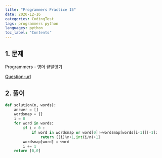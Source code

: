 ```yaml
---
title: "Programmers Practice 15"
date: 2020-12-16
categories: CodingTest
tags: programmers python
languages: python
toc_label: "Contents"
---
```


## 1. 문제
Programmers - 영어 끝말잇기

[Question-url](https://programmers.co.kr/learn/courses/30/lessons/12981)

## 2. 풀이

```python
def solution(n, words):
    answer = []
    wordsmap = {}
    i = 0
    for word in words:
        if i > 0 :
            if word in wordsmap or word[0]!=wordsmap[words[i-1]][-1]:
                return [(i)%n+1,int(i/n)+1]
        wordsmap[word] = word
        i += 1
    return [0,0]
```

